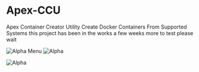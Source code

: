 # Apex-CCU
Apex Container Creator Utility Create Docker Containers From Supported Systems 
this project has been in the works a few weeks more to test please wait 

![Alpha Menu](https://github.com/user-attachments/assets/791c5dde-1569-4a09-8b76-21a609509ee7)
![Alpha](https://github.com/user-attachments/assets/ebee7088-c4d0-4bba-9eaf-2cbe2a007019)

![Alpha](https://github.com/user-attachments/assets/902a188b-9d8a-4d3c-87ad-b4868f07174b)
